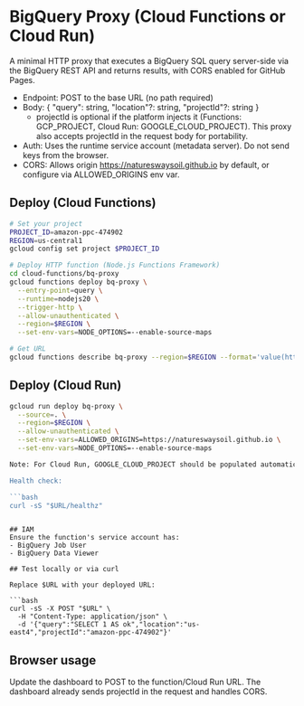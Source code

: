 # BigQuery Proxy (Cloud Functions or Cloud Run)

A minimal HTTP proxy that executes a BigQuery SQL query server-side via the BigQuery REST API and returns results, with CORS enabled for GitHub Pages.

- Endpoint: POST to the base URL (no path required)
- Body: { "query": string, "location"?: string, "projectId"?: string }
  - projectId is optional if the platform injects it (Functions: GCP_PROJECT, Cloud Run: GOOGLE_CLOUD_PROJECT). This proxy also accepts projectId in the request body for portability.
- Auth: Uses the runtime service account (metadata server). Do not send keys from the browser.
- CORS: Allows origin https://natureswaysoil.github.io by default, or configure via ALLOWED_ORIGINS env var.

## Deploy (Cloud Functions)

```bash
# Set your project
PROJECT_ID=amazon-ppc-474902
REGION=us-central1
gcloud config set project $PROJECT_ID

# Deploy HTTP function (Node.js Functions Framework)
cd cloud-functions/bq-proxy
gcloud functions deploy bq-proxy \
  --entry-point=query \
  --runtime=nodejs20 \
  --trigger-http \
  --allow-unauthenticated \
  --region=$REGION \
  --set-env-vars=NODE_OPTIONS=--enable-source-maps

# Get URL
gcloud functions describe bq-proxy --region=$REGION --format='value(httpsTrigger.url)'
```

## Deploy (Cloud Run)

```bash
gcloud run deploy bq-proxy \
  --source=. \
  --region=$REGION \
  --allow-unauthenticated \
  --set-env-vars=ALLOWED_ORIGINS=https://natureswaysoil.github.io \
  --set-env-vars=NODE_OPTIONS=--enable-source-maps

Note: For Cloud Run, GOOGLE_CLOUD_PROJECT should be populated automatically. If it's not, this proxy accepts projectId in the request body. This repo includes `server.js` (Express) as the entry for Cloud Run so the container can listen on `$PORT` and serve `/` and `/query`.

Health check:

```bash
curl -sS "$URL/healthz"
```
```

## IAM
Ensure the function's service account has:
- BigQuery Job User
- BigQuery Data Viewer

## Test locally or via curl

Replace $URL with your deployed URL:

```bash
curl -sS -X POST "$URL" \
  -H "Content-Type: application/json" \
  -d '{"query":"SELECT 1 AS ok","location":"us-east4","projectId":"amazon-ppc-474902"}'
```

## Browser usage
Update the dashboard to POST to the function/Cloud Run URL. The dashboard already sends projectId in the request and handles CORS.
